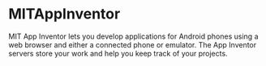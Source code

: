 # MITAppInventor
MIT App Inventor lets you develop applications for Android phones using a web browser and either a connected phone or emulator. The App Inventor servers store your work and help you keep track of your projects.
